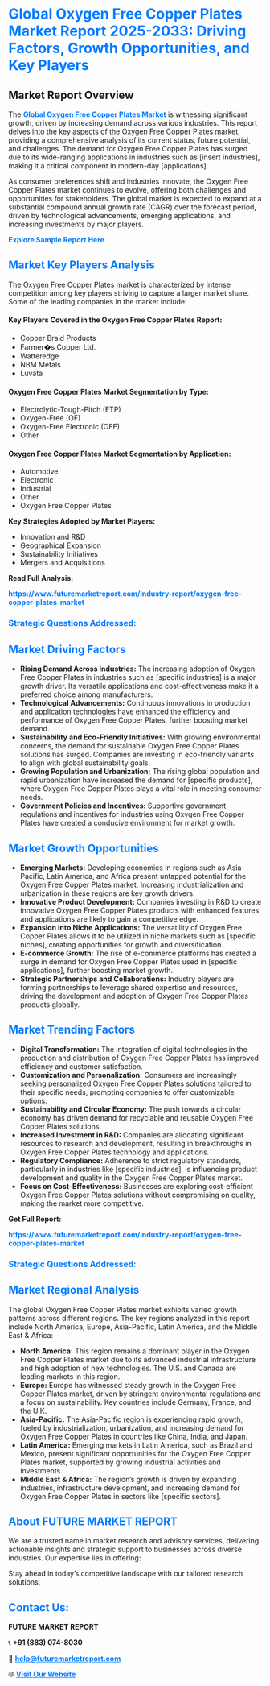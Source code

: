 <h1 style="color: #007BFF;">Global Oxygen Free Copper Plates Market Report 2025-2033: Driving Factors, Growth Opportunities, and Key Players</h1>

<section id="overview">
<h2>Market Report Overview</h2>
<p>The <a href="https://www.futuremarketreport.com/industry-report/oxygen-free-copper-plates-market" style="color: #007BFF; text-decoration: none;"><strong>Global Oxygen Free Copper Plates Market</strong></a> is witnessing significant growth, driven by increasing demand across various industries. This report delves into the key aspects of the Oxygen Free Copper Plates market, providing a comprehensive analysis of its current status, future potential, and challenges. The demand for Oxygen Free Copper Plates has surged due to its wide-ranging applications in industries such as [insert industries], making it a critical component in modern-day [applications].</p>
<p>As consumer preferences shift and industries innovate, the Oxygen Free Copper Plates market continues to evolve, offering both challenges and opportunities for stakeholders. The global market is expected to expand at a substantial compound annual growth rate (CAGR) over the forecast period, driven by technological advancements, emerging applications, and increasing investments by major players.</p>
</section>

<section id="overview">
<p><a href="https://www.futuremarketreport.com/request-sample/reportId=106991" style="color: #007BFF; text-decoration: none;"><strong>Explore Sample Report Here</strong></a></p>
</section>

<section id="key-players">
<h2 style="color: #007BFF;">Market Key Players Analysis</h2>
<p>The Oxygen Free Copper Plates market is characterized by intense competition among key players striving to capture a larger market share. Some of the leading companies in the market include:</p>
<h4>Key Players Covered in the Oxygen Free Copper Plates Report:</h4>
<ul><li>Copper Braid Products</li><li>Farmer�s Copper Ltd.</li><li>Watteredge</li><li>NBM Metals</li><li>Luvata</li></ul>
<h4>Oxygen Free Copper Plates Market Segmentation by Type:</h4>
<ul><li>Electrolytic-Tough-Pitch (ETP)</li><li>Oxygen-Free (OF)</li><li>Oxygen-Free Electronic (OFE)</li><li>Other</li></ul>

<h4>Oxygen Free Copper Plates Market Segmentation by Application:</h4>
<ul><li>Automotive</li><li>Electronic</li><li>Industrial</li><li>Other</li><li>Oxygen Free Copper Plates</li></ul>
<p><strong>Key Strategies Adopted by Market Players:</strong></p>
<ul>
<li>Innovation and R&D</li>
<li>Geographical Expansion</li>
<li>Sustainability Initiatives</li>
<li>Mergers and Acquisitions</li>
</ul>
</section>

<section>
<p><strong>Read Full Analysis: </strong></p><a href="https://www.futuremarketreport.com/industry-report/oxygen-free-copper-plates-market" style="color: #007BFF; text-decoration: none;"><strong>https://www.futuremarketreport.com/industry-report/oxygen-free-copper-plates-market</strong></a>
<h3 style="color: #007BFF;">Strategic Questions Addressed:</h3>
</section>

<section id="driving-factors">
<h2 style="color: #007BFF;">Market Driving Factors</h2>
<ul>
<li><strong>Rising Demand Across Industries:</strong> The increasing adoption of Oxygen Free Copper Plates in industries such as [specific industries] is a major growth driver. Its versatile applications and cost-effectiveness make it a preferred choice among manufacturers.</li>
<li><strong>Technological Advancements:</strong> Continuous innovations in production and application technologies have enhanced the efficiency and performance of Oxygen Free Copper Plates, further boosting market demand.</li>
<li><strong>Sustainability and Eco-Friendly Initiatives:</strong> With growing environmental concerns, the demand for sustainable Oxygen Free Copper Plates solutions has surged. Companies are investing in eco-friendly variants to align with global sustainability goals.</li>
<li><strong>Growing Population and Urbanization:</strong> The rising global population and rapid urbanization have increased the demand for [specific products], where Oxygen Free Copper Plates plays a vital role in meeting consumer needs.</li>
<li><strong>Government Policies and Incentives:</strong> Supportive government regulations and incentives for industries using Oxygen Free Copper Plates have created a conducive environment for market growth.</li>
</ul>
</section>

<section id="growth-opportunities">
<h2 style="color: #007BFF;">Market Growth Opportunities</h2>
<ul>
<li><strong>Emerging Markets:</strong> Developing economies in regions such as Asia-Pacific, Latin America, and Africa present untapped potential for the Oxygen Free Copper Plates market. Increasing industrialization and urbanization in these regions are key growth drivers.</li>
<li><strong>Innovative Product Development:</strong> Companies investing in R&D to create innovative Oxygen Free Copper Plates products with enhanced features and applications are likely to gain a competitive edge.</li>
<li><strong>Expansion into Niche Applications:</strong> The versatility of Oxygen Free Copper Plates allows it to be utilized in niche markets such as [specific niches], creating opportunities for growth and diversification.</li>
<li><strong>E-commerce Growth:</strong> The rise of e-commerce platforms has created a surge in demand for Oxygen Free Copper Plates used in [specific applications], further boosting market growth.</li>
<li><strong>Strategic Partnerships and Collaborations:</strong> Industry players are forming partnerships to leverage shared expertise and resources, driving the development and adoption of Oxygen Free Copper Plates products globally.</li>
</ul>
</section>

<section id="trending-factors">
<h2 style="color: #007BFF;">Market Trending Factors</h2>
<ul>
<li><strong>Digital Transformation:</strong> The integration of digital technologies in the production and distribution of Oxygen Free Copper Plates has improved efficiency and customer satisfaction.</li>
<li><strong>Customization and Personalization:</strong> Consumers are increasingly seeking personalized Oxygen Free Copper Plates solutions tailored to their specific needs, prompting companies to offer customizable options.</li>
<li><strong>Sustainability and Circular Economy:</strong> The push towards a circular economy has driven demand for recyclable and reusable Oxygen Free Copper Plates solutions.</li>
<li><strong>Increased Investment in R&D:</strong> Companies are allocating significant resources to research and development, resulting in breakthroughs in Oxygen Free Copper Plates technology and applications.</li>
<li><strong>Regulatory Compliance:</strong> Adherence to strict regulatory standards, particularly in industries like [specific industries], is influencing product development and quality in the Oxygen Free Copper Plates market.</li>
<li><strong>Focus on Cost-Effectiveness:</strong> Businesses are exploring cost-efficient Oxygen Free Copper Plates solutions without compromising on quality, making the market more competitive.</li>
</ul>
</section>

<section>
<p><strong>Get Full Report: </strong></p><a href="https://www.futuremarketreport.com/industry-report/oxygen-free-copper-plates-market" style="color: #007BFF; text-decoration: none;"><strong>https://www.futuremarketreport.com/industry-report/oxygen-free-copper-plates-market</strong></a>
<h3 style="color: #007BFF;">Strategic Questions Addressed:</h3>
</section>


<section id="regional-analysis">
<h2 style="color: #007BFF;">Market Regional Analysis</h2>
<p>The global Oxygen Free Copper Plates market exhibits varied growth patterns across different regions. The key regions analyzed in this report include North America, Europe, Asia-Pacific, Latin America, and the Middle East & Africa:</p>
<ul>
<li><strong>North America:</strong> This region remains a dominant player in the Oxygen Free Copper Plates market due to its advanced industrial infrastructure and high adoption of new technologies. The U.S. and Canada are leading markets in this region.</li>
<li><strong>Europe:</strong> Europe has witnessed steady growth in the Oxygen Free Copper Plates market, driven by stringent environmental regulations and a focus on sustainability. Key countries include Germany, France, and the U.K.</li>
<li><strong>Asia-Pacific:</strong> The Asia-Pacific region is experiencing rapid growth, fueled by industrialization, urbanization, and increasing demand for Oxygen Free Copper Plates in countries like China, India, and Japan.</li>
<li><strong>Latin America:</strong> Emerging markets in Latin America, such as Brazil and Mexico, present significant opportunities for the Oxygen Free Copper Plates market, supported by growing industrial activities and investments.</li>
<li><strong>Middle East & Africa:</strong> The region’s growth is driven by expanding industries, infrastructure development, and increasing demand for Oxygen Free Copper Plates in sectors like [specific sectors].</li>
</ul>
</section>

<footer>
<h2 style="color: #007BFF;">About FUTURE MARKET REPORT</h2>
<p>We are a trusted name in market research and advisory services, delivering actionable insights and strategic support to businesses across diverse industries. Our expertise lies in offering:</p>

<p>Stay ahead in today’s competitive landscape with our tailored research solutions.</p>

<h2 style="color: #007BFF;">Contact Us:</h2>
<p><strong>FUTURE MARKET REPORT</strong></p>
<p>📞 <strong>+91 (883) 074-8030</strong></p>
<p>📧 <strong><a href="mailto:help@futuremarketreport.com" style="color: #007BFF;">help@futuremarketreport.com</a></strong></p>
<p>🌐 <strong><a href="https://www.futuremarketreport.com/" style="color: #007BFF;">Visit Our Website</a></strong></p>
</footer>